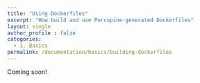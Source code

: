 ```yaml
---
title: "Using Dockerfiles"
excerpt: "How build and use Porcupine-generated Dockerfiles"
layout: single
author_profile : false
categories:
  - 1. Basics
permalink: /documentation/basics/building-dockerfiles
---
```


Coming soon!
